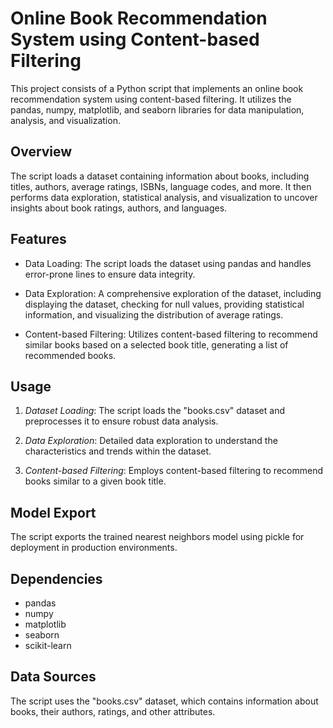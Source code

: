 # Online Book Recommendation System using Content-based Filtering

This project consists of a Python script that implements an online book recommendation system using content-based filtering. It utilizes the pandas, numpy, matplotlib, and seaborn libraries for data manipulation, analysis, and visualization.

## Overview

The script loads a dataset containing information about books, including titles, authors, average ratings, ISBNs, language codes, and more. It then performs data exploration, statistical analysis, and visualization to uncover insights about book ratings, authors, and languages.

## Features

- Data Loading: The script loads the dataset using pandas and handles error-prone lines to ensure data integrity.

- Data Exploration: A comprehensive exploration of the dataset, including displaying the dataset, checking for null values, providing statistical information, and visualizing the distribution of average ratings.

- Content-based Filtering: Utilizes content-based filtering to recommend similar books based on a selected book title, generating a list of recommended books.

## Usage

1. *Dataset Loading*: The script loads the "books.csv" dataset and preprocesses it to ensure robust data analysis.

2. *Data Exploration*: Detailed data exploration to understand the characteristics and trends within the dataset.

3. *Content-based Filtering*: Employs content-based filtering to recommend books similar to a given book title.

## Model Export

The script exports the trained nearest neighbors model using pickle for deployment in production environments.

## Dependencies

- pandas
- numpy
- matplotlib
- seaborn
- scikit-learn

## Data Sources

The script uses the "books.csv" dataset, which contains information about books, their authors, ratings, and other attributes.
